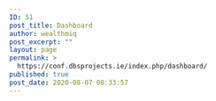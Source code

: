 ```yaml
---
ID: 51
post_title: Dashboard
author: wealthmiq
post_excerpt: ""
layout: page
permalink: >
  https://conf.dbsprojects.ie/index.php/dashboard/
published: true
post_date: 2020-08-07 08:33:57
---
```

<!-- wp:themeisle-blocks/advanced-columns {"id":"wp-block-themeisle-blocks-advanced-columns-1a2a3e08","columns":1,"layout":"equal"} -->
<div class="wp-block-themeisle-blocks-advanced-columns has-1-columns has-desktop-equal-layout has-tablet-equal-layout has-mobile-equal-layout has-default-gap has-vertical-unset" id="wp-block-themeisle-blocks-advanced-columns-1a2a3e08"><div class="wp-block-themeisle-blocks-advanced-columns-overlay"></div><div class="innerblocks-wrap"><!-- wp:themeisle-blocks/advanced-column {"id":"wp-block-themeisle-blocks-advanced-column-bb6b0e7a","columnWidth":"100"} -->
<div class="wp-block-themeisle-blocks-advanced-column" id="wp-block-themeisle-blocks-advanced-column-bb6b0e7a"></div>
<!-- /wp:themeisle-blocks/advanced-column --></div></div>
<!-- /wp:themeisle-blocks/advanced-columns -->
